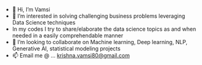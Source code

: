 - 👋 Hi, I’m Vamsi
- 👀 I’m interested in solving challenging business problems leveraging Data Science techniques
- In my codes I try to share/elaborate the data science topics as and when needed in a easily comprehendable manner
- 🌱 I’m looking to collaborate on Machine learning, Deep learning, NLP, Generative AI, statistical modeling projects
- 📫 Email me @ ... krishna.vamsi80@gmail.com

<!---
vamsi7964/vamsi7964 is a ✨ special ✨ repository because its `README.md` (this file) appears on your GitHub profile.
You can click the Preview link to take a look at your changes.
--->
